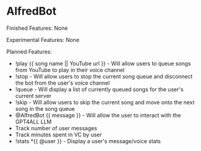 # AlfredBot
Finished Features:
None

Experimental Features:
None

Planned Features:
- !play {{ song name || YouTube url }} - Will allow users to queue songs from YouTube to play in their voice channel
- !stop - Will allow users to stop the current song queue and disconnect the bot from the user's voice channel
- !queue - Will display a list of currently queued songs for the user's current server
- !skip - Will allow users to skip the current song and move onto the next song in the song queue
- @AlfredBot {{ message }} - Will allow the user to interact with the GPT4ALL LLM
- Track number of user messages
- Track minutes spent in VC by user
- !stats *{{ @user }} - Display a user's message/voice stats